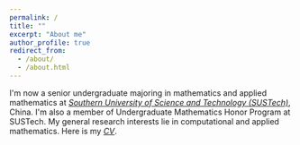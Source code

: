 ```yaml
---
permalink: /
title: ""
excerpt: "About me"
author_profile: true
redirect_from: 
  - /about/
  - /about.html
---
```


I'm now a senior undergraduate majoring in mathematics and applied mathematics at *[Southern University of Science and Technology (SUSTech)](https://www.sustech.edu.cn/en/)*, China. I'm also a member of Undergraduate Mathematics Honor Program at SUSTech. My general research interests lie in computational and applied mathematics. Here is my *[CV](https://hv1000.github.io/files/Yan_HUANG_CV.pdf)*.
